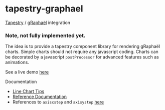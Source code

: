 tapestry-graphael
=================

[Tapestry](http://tapestry.apache.org/) / [gRaphaël](http://g.raphaeljs.com) integration

### Note, not fully implemented yet.

The idea is to provide a tapestry component library for rendering gRaphaël charts. Simple charts should not require any javascript coding. Charts can be decorated by a javascript ```postProcessor``` for advanced features such as animations.

See a live demo [here](http://tapestry-graphael.uklance.cloudbees.net)

Documentation
- [Line Chart Tips](https://www.exratione.com/2011/10/a-few-tips-for-graphael-line-charts)
- [Reference Documentation](http://g.raphaeljs.com/reference.html)
- References to ```axisxstep``` and ```axisystep``` [here](https://gist.github.com/boazsender/447379)
